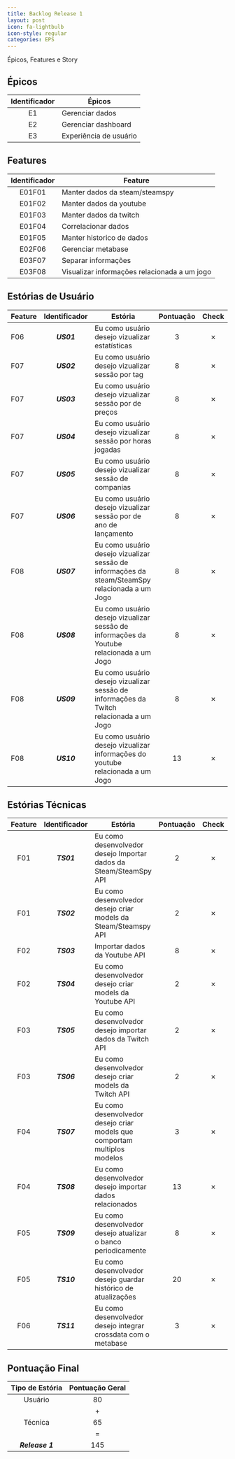 ```yaml
---
title: Backlog Release 1
layout: post
icon: fa-lightbulb
icon-style: regular
categories: EPS
---
```

Épicos, Features e Story

## Épicos

| Identificador | Épicos |
|:-:|-|
|E1|Gerenciar dados|
|E2|Gerenciar dashboard|
|E3|Experiência de usuário|

## Features

|Identificador|Feature|
|:-:|-|
|E01F01|Manter dados da steam/steamspy|
|E01F02|Manter dados da youtube|
|E01F03|Manter dados da twitch|
|E01F04|Correlacionar dados|
|E01F05|Manter historico de dados|
|E02F06|Gerenciar metabase|
|E03F07|Separar informações|
|E03F08|Visualizar informações relacionada a um jogo|

## Estórias de Usuário

| Feature| Identificador | Estória | Pontuação | Check |
|-| :---: | --- |  :---: | :---: |
| F06 | <b><i>US01</i></b> | Eu como usuário desejo vizualizar estatísticas | 3 | &#x2717; |
| F07 | <b><i>US02</i></b> | Eu como usuário desejo vizualizar sessão por tag | 8 | &#x2717; |
| F07 | <b><i>US03</i></b> | Eu como usuário desejo vizualizar sessão por de preços | 8 | &#x2717; |
| F07 | <b><i>US04</i></b> | Eu como usuário desejo vizualizar sessão por horas jogadas | 8 | &#x2717; |
| F07 | <b><i>US05</i></b> | Eu como usuário desejo vizualizar sessão de companias | 8 | &#x2717; |
| F07 | <b><i>US06</i></b> | Eu como usuário desejo vizualizar sessão por de ano de lançamento| 8 | &#x2717; |
| F08 | <b><i>US07</i></b> | Eu como usuário desejo vizualizar sessão de informações da steam/SteamSpy relacionada a um Jogo  | 8 | &#x2717; |
| F08 | <b><i>US08</i></b> | Eu como usuário desejo vizualizar sessão de informações da Youtube relacionada a um Jogo  | 8 | &#x2717; |
| F08 | <b><i>US09</i></b> | Eu como usuário desejo vizualizar sessão de informações da Twitch relacionada a um Jogo  | 8 | &#x2717; |
| F08 | <b><i>US10</i></b> | Eu como usuário desejo vizualizar informações do youtube relacionada a um Jogo  | 13 | &#x2717; |

## Estórias Técnicas

| Feature | Identificador | Estória | Pontuação | Check |
| :-: | :---: | --- |  :---: | :---: |
| F01 | <b><i>TS01</i></b> | Eu como desenvolvedor desejo Importar dados da Steam/SteamSpy API | 2 | &#x2717; |
| F01 | <b><i>TS02</i></b> | Eu como desenvolvedor desejo criar models da Steam/Steamspy API | 2 | &#x2717; |
| F02 | <b><i>TS03</i></b> | Importar dados da Youtube API | 8 | &#x2717; |
| F02 | <b><i>TS04</i></b> | Eu como desenvolvedor desejo criar models da Youtube API | 2 | &#x2717;|
| F03 | <b><i>TS05</i></b> | Eu como desenvolvedor desejo importar dados da Twitch API | 2 | &#x2717; |
| F03 | <b><i>TS06</i></b> | Eu como desenvolvedor desejo criar models da Twitch API | 2 | &#x2717; |
| F04 | <b><i>TS07</i></b> | Eu como desenvolvedor desejo criar models que comportam multiplos modelos | 3 | &#x2717; |
| F04 | <b><i>TS08</i></b> | Eu como desenvolvedor desejo importar dados relacionados | 13 | &#x2717; |
| F05 | <b><i>TS09</i></b> | Eu como desenvolvedor desejo atualizar o banco periodicamente | 8 | &#x2717; |
| F05 | <b><i>TS10</i></b> | Eu como desenvolvedor desejo guardar histórico de atualizações | 20 | &#x2717; |
| F06 | <b><i>TS11</i></b> | Eu como desenvolvedor desejo integrar crossdata com o metabase | 3 | &#x2717; |

## Pontuação Final

| Tipo de Estória | Pontuação Geral |
| :---: | :---: |
| Usuário | 80 |
||+|
| Técnica | 65 |
||=|
| <b><i>Release 1</i></b> | 145 |
